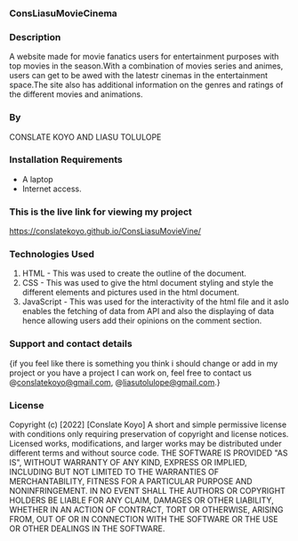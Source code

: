 

### ConsLiasuMovieCinema
### Description
A website made for movie fanatics users for entertainment purposes with top movies in the season.With a combination of movies series and animes, users can get to be awed with the latestr cinemas in the entertainment space.The site also has additional information on the genres and ratings of the different movies and animations.

### By
CONSLATE KOYO AND LIASU TOLULOPE

### Installation Requirements
- A laptop
- Internet access.

### This is the live link for viewing my project 
https://conslatekoyo.github.io/ConsLiasuMovieVine/




### Technologies Used 

1. HTML - This was used to create the outline of the document.
2. CSS - This was used to give the html document styling and style the different elements and pictures used in the html document.
3. JavaScript - This was used for the interactivity of the html file and it aslo enables the fetching of data from API and also the displaying of data hence allowing users add their opinions on the comment section.


### Support and contact details

{if you feel like there is something you think i should change or add in my project or you have a project I can work on, feel free to contact us @conslatekoyo@gmail.com, @liasutolulope@gmail.com.}

### License
Copyright (c) [2022] [Conslate Koyo]
A short and simple permissive license with conditions only requiring preservation of copyright and license notices. Licensed works, modifications, and larger works may be distributed under different terms and without source code.
THE SOFTWARE IS PROVIDED "AS IS", WITHOUT WARRANTY OF ANY KIND, EXPRESS OR IMPLIED, INCLUDING BUT NOT LIMITED TO THE WARRANTIES OF MERCHANTABILITY, FITNESS FOR A PARTICULAR PURPOSE AND NONINFRINGEMENT. IN NO EVENT SHALL THE AUTHORS OR COPYRIGHT HOLDERS BE LIABLE FOR ANY CLAIM, DAMAGES OR OTHER LIABILITY, WHETHER IN AN ACTION OF CONTRACT, TORT OR OTHERWISE, ARISING FROM, OUT OF OR IN CONNECTION WITH THE SOFTWARE OR THE USE OR OTHER DEALINGS IN THE SOFTWARE.


































